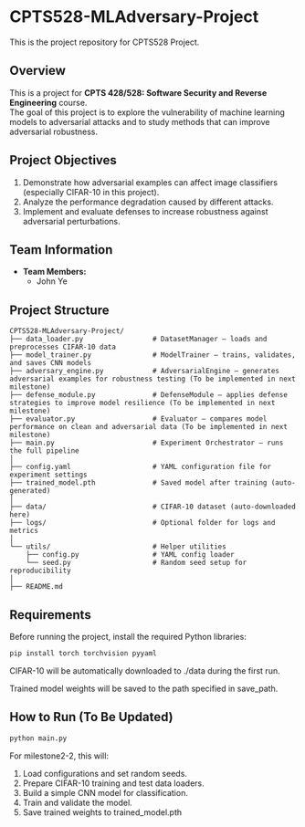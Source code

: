 # CPTS528-MLAdversary-Project
This is the project repository for CPTS528 Project.

## Overview
This is a project for **CPTS 428/528: Software Security and Reverse Engineering** course.  
The goal of this project is to explore the vulnerability of machine learning models to adversarial attacks and to study methods that can improve adversarial robustness.

## Project Objectives
1. Demonstrate how adversarial examples can affect image classifiers (especially CIFAR-10 in this project).
2. Analyze the performance degradation caused by different attacks.
3. Implement and evaluate defenses to increase robustness against adversarial perturbations.

## Team Information
- **Team Members:**  
  - John Ye

## Project Structure
```text
CPTS528-MLAdversary-Project/
├── data_loader.py                 # DatasetManager – loads and preprocesses CIFAR-10 data
├── model_trainer.py               # ModelTrainer – trains, validates, and saves CNN models
├── adversary_engine.py            # AdversarialEngine – generates adversarial examples for robustness testing (To be implemented in next milestone)
├── defense_module.py              # DefenseModule – applies defense strategies to improve model resilience (To be implemented in next milestone)
├── evaluator.py                   # Evaluator – compares model performance on clean and adversarial data (To be implemented in next milestone)
├── main.py                        # Experiment Orchestrator – runs the full pipeline
│
├── config.yaml                    # YAML configuration file for experiment settings
├── trained_model.pth              # Saved model after training (auto-generated)
│
├── data/                          # CIFAR-10 dataset (auto-downloaded here)
├── logs/                          # Optional folder for logs and metrics
│
└── utils/                         # Helper utilities
    ├── config.py                  # YAML config loader
    └── seed.py                    # Random seed setup for reproducibility
│
├── README.md
```

## Requirements

Before running the project, install the required Python libraries:

```bash
pip install torch torchvision pyyaml
```

CIFAR-10 will be automatically downloaded to ./data during the first run.

Trained model weights will be saved to the path specified in save_path.

## How to Run (To Be Updated)
```bash
python main.py
```
For milestone2-2, this will:
1. Load configurations and set random seeds.
2. Prepare CIFAR-10 training and test data loaders.
3. Build a simple CNN model for classification.
4. Train and validate the model.
5. Save trained weights to trained_model.pth
